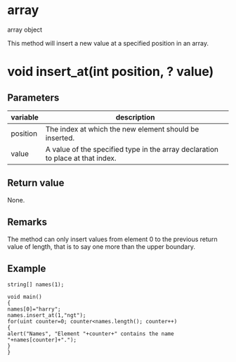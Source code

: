 # array

array object

  


This method will insert a new value at a specified position in an array.  


# void insert_at(int position, ? value)

## Parameters

variable| description  
---|---  
position | The index at which the new element should be inserted.  
value | A value of the specified type in the array declaration to place at that index.  
  
## Return value

None.

## Remarks

The method can only insert values from element 0 to the previous return value of length, that is to say one more than the upper boundary.

## Example
    
    
    string[] names(1);
    
    void main()
    {
    names[0]="harry";
    names.insert_at(1,"ngt");
    for(uint counter=0; counter<names.length(); counter++)
    {
    alert("Names", "Element "+counter+" contains the name "+names[counter]+".");
    }
    }
    
